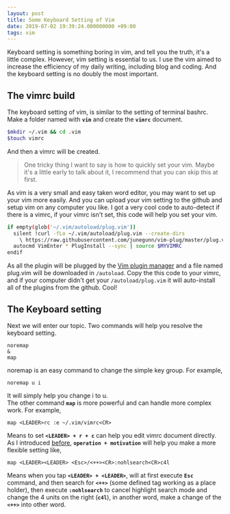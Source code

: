 ```yaml
---
layout: post
title: Some Keyboard Setting of Vim
date: 2019-07-02 19:39:24.000000000 +09:00
tags: vim
---
```

Keyboard setting is something boring in vim, and tell you the truth, it's a little complex. However, vim setting is essential to us. I use the vim aimed to increase the efficiency of my daily writing, including blog and coding. And the keyboard setting is no doubly the most important.<br>
## The vimrc build
The keyboard setting of vim, is similar to the setting of terminal bashrc. Make a folder named with **`vim`** and create the **`vimrc`** document.
```bash
$mkdir ~/.vim && cd .vim
$touch vimrc
```
And then a vimrc will be created.<br>
> One tricky thing I want to say is how to quickly set your vim. Maybe it's a little early to talk about it, I recommend that you can skip this at first.<br> 

As vim is a very small and easy taken word editor, you may want to set up your vim more easily. And you can upload your vim setting to the github and setup vim on any computer you like. I got a very cool code to auto-detect if there is a vimrc, if your vimrc isn't set, this code will help you set your vim.

```bash
if empty(glob('~/.vim/autoload/plug.vim'))
  silent !curl -fLo ~/.vim/autoload/plug.vim --create-dirs
    \ https://raw.githubusercontent.com/junegunn/vim-plug/master/plug.vim
  autocmd VimEnter * PlugInstall --sync | source $MYVIMRC
endif
```
As all the plugin will be plugged by the [Vim plugin manager](https://github.com/junegunn/vim-plug) and a file named plug.vim will be downloaded in `/autoload`. Copy the this code to your vimrc, and if your computer didn't get your `/autoload/plug.vim` it will auto-install all of the plugins from the github. Cool!

## The Keyboard setting
Next we will enter our topic. Two commands will help you resolve the keyboard setting. 
```vim
noremap 
&
map
```

noremap is an easy command to change the simple key group. For example,
```vim
noremap u i 
```
It will simply help you change i to u.
<br>The other command **`map`** is more powerful and can handle more complex work. For example,
```vim
map <LEADER>rc :e ~/.vim/vimrc<CR>
```
Means to set **`<LEADER> + r + c`** can help you edit vimrc document directly.<br>
As I introduced [before](../../06/basic-op-vim), **`operation + motivation`** will help you make a more flexible setting like,
```vim
map <LEADER><LEADER> <Esc>/<++><CR>:nohlsearch<CR>c4l
```
 Means when you tap **`<LEADER> + <LEADER>`**, will at first execute **`Esc`** command, and then search for **`<++>`** (some defined tag working as a place holder), then execute **`:nohlsearch`** to cancel highlight search mode and change the 4 units on the right (**`c4l`**), in another word, make a change of the **`<++>`** into other word.


